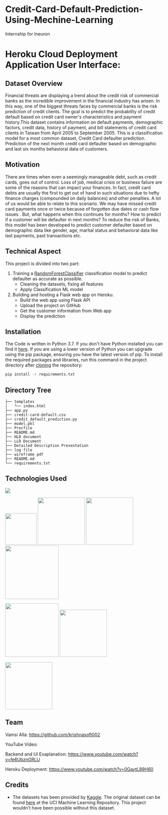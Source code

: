 # Credit-Card-Default-Prediction-Using-Mechine-Learning
 Internship for Ineuron
# Heroku Cloud Deployment Application User Interface:

##  Dataset Overview
Financial threats are displaying a trend about the credit risk of commercial banks as the  incredible improvement in the financial industry has arisen. In this way, one of the  biggest threats faces by commercial banks is the risk prediction of credit clients. The  goal is to predict the probability of credit default based on credit card owner's characteristics and payment history.This dataset contains information on default payments, demographic factors, credit data, history of payment, and bill statements of credit card clients in Taiwan from April 2005 to September 2005.
This is a classification model for a most common dataset, Credit Card defaulter prediction. Prediction of the next month credit card defaulter based on demographic and last six months behavioral data of customers.

## Motivation
There are times when even a seemingly manageable debt, such as credit cards, goes out of control.
Loss of job, medical crisis or business failure are some of the reasons that can impact your finances.
In fact, credit card debts are usually the first to get out of hand in such situations due to hefty finance charges (compounded on daily balances) and other penalties.
A lot of us would be able to relate to this scenario. 
We may have missed credit card payments once or twice because of forgotten due dates or cash flow issues .
But, what happens when this continues for months?
How to predict if a customer will be defaulter in next months?
To reduce the risk of Banks, this model has been developed to predict customer defaulter based on demographic data like gender, age, marital status and behavioral data like last payments, past transactions etc.

## Technical Aspect
This project is divided into two part:
1. Training a [RandomForestClassifier](https://scikit-learn.org/stable/modules/generated/sklearn.ensemble.RandomForestClassifier.html) classification model to predict defaulter as accurate as possible.
	- Cleaning the datasets, fixing all features
	- Apply Classification ML model
2. Building and hosting a Flask web app on Heroku.
	- Build the web app using Flask API
	- Upload the project on GitHub
    - Get the customer information from Web app
    - Display the prediction
    
## Installation
The Code is written in Python 3.7. If you don't have Python installed you can find it [here](https://www.python.org/downloads/). If you are using a lower version of Python you can upgrade using the pip package, ensuring you have the latest version of pip. To install the required packages and libraries, run this command in the project directory after [cloning](https://www.howtogeek.com/451360/how-to-clone-a-github-repository/) the repository:
```bash
pip install -r requirements.txt
```
## Directory Tree 
```
├── templates 
│   └── index.html
├── app.py
├── credit-card-default.csv
├── credit_default_prediction.py
├── model.pkl
├── Procfile
├── README.md
├── HLD document
├── LLD Document
├── Detailed Description Presentation
├── log file
├── wireframe pdf
├── README.md
└── requirements.txt
```

## Technologies Used

![](https://forthebadge.com/images/badges/made-with-python.svg)

[<img target="_blank" src="https://numpy.org/images/logos/numpy.svg" width=100>](https://numpy.org)    [<img target="_blank" src="https://upload.wikimedia.org/wikipedia/commons/thumb/e/ed/Pandas_logo.svg/450px-Pandas_logo.svg.png" width=150>](https://pandas.pydata.org)    [<img target="_blank" src="https://scikit-learn.org/stable/_static/scikit-learn-logo-small.png" width=150>](https://scikit-learn.org/stable)   [<img target="_blank" src="https://www.statsmodels.org/stable/_images/statsmodels-logo-v2-horizontal.svg" width=170>](https://www.statsmodels.org)

[<img target="_blank" src="https://matplotlib.org/_static/logo2_compressed.svg" width=170>](https://matplotlib.org)      [<img target="_blank" src="https://seaborn.pydata.org/_static/logo-wide-lightbg.svg" width=150>](https://seaborn.pydata.org)

[<img target="_blank" src="https://jupyter.org/assets/nav_logo.svg" width=150>](https://jupyter.org)

## Team
Vamsi Alla: https://github.com/krishnasoft002

YouTube Video:

Backend and UI Exaplanation: 
https://www.youtube.com/watch?v=fe6UbznGRLU

Heroku Deployment:
https://www.youtube.com/watch?v=0GaytL89H60

## Credits
- The datasets has been provided by [Kaggle](https://www.kaggle.com/uciml/default-of-credit-card-clients-dataset). The original dataset can be found [here](https://archive.ics.uci.edu/ml/datasets/default+of+credit+card+clients) at the UCI Machine Learning Repository. This project wouldn't have been possible without this dataset.
 
